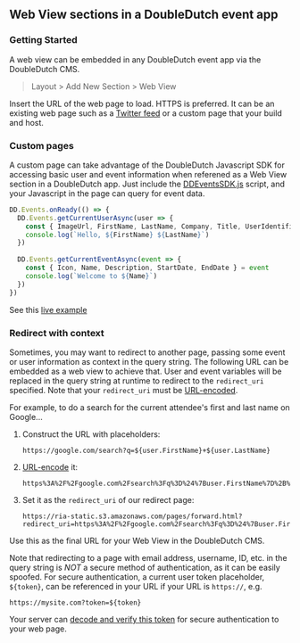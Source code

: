 ## Web View sections in a DoubleDutch event app

### Getting Started

A web view can be embedded in any DoubleDutch event app via the DoubleDutch CMS.

> Layout > Add New Section > Web View

Insert the URL of the web page to load.  HTTPS is preferred. It can be an existing web page such as a
[Twitter feed](https://twitter.com/DoubleDutch) or a custom page that your build and host.

### Custom pages

A custom page can take advantage of the DoubleDutch Javascript SDK for accessing basic user and event information
when referened as a Web View section in a DoubleDutch app.  Just include the
[DDEventsSDK.js](https://github.com/doubledutch/sdk/blob/master/DDEventsSDK.js) script, and your Javascript in the
page can query for event data.

```js
DD.Events.onReady(() => {
  DD.Events.getCurrentUserAsync(user => {
    const { ImageUrl, FirstName, LastName, Company, Title, UserIdentifierId, EmailAddress, UserName } = user
    console.log(`Hello, ${FirstName} ${LastName}`)
  })
  
  DD.Events.getCurrentEventAsync(event => {
    const { Icon, Name, Description, StartDate, EndDate } = event
    console.log(`Welcome to ${Name}`)
  })
})
```

See this [live example](http://jsbin.com/vakitax/edit?html,js,output)

### Redirect with context

Sometimes, you may want to redirect to another page, passing some event or user information as context in the query
string. The following URL can be embedded as a web view to achieve that.  User and event variables will be replaced
in the query string at runtime to redirect to the `redirect_uri` specified. Note that your `redirect_uri` must be
[URL-encoded](https://www.urlencoder.org/).

For example, to do a search for the current attendee's first and last name on Google...

1. Construct the URL with placeholders:

   ```
   https://google.com/search?q=${user.FirstName}+${user.LastName}
   ```

2. [URL-encode](https://www.urlencoder.org/) it:

   ```
   https%3A%2F%2Fgoogle.com%2Fsearch%3Fq%3D%24%7Buser.FirstName%7D%2B%24%7Buser.LastName%7D
   ```

3. Set it as the `redirect_uri` of our redirect page:

   ```
   https://ria-static.s3.amazonaws.com/pages/forward.html?redirect_uri=https%3A%2F%2Fgoogle.com%2Fsearch%3Fq%3D%24%7Buser.FirstName%7D%2B%24%7Buser.LastName%7D
   ```
   
Use this as the final URL for your Web View in the DoubleDutch CMS. 
   
Note that redirecting to a page with email address, username, ID, etc. in the query string is *NOT* a secure method
of authentication, as it can be easily spoofed.  For secure authentication, a current user token placeholder, `${token}`,
can be referenced in your URL if your URL is `https://`, e.g.

```
https://mysite.com?token=${token}
```

Your server can [decode and verify this token](https://github.com/doubledutch/verify-user-token) for secure authentication
to your web page.
